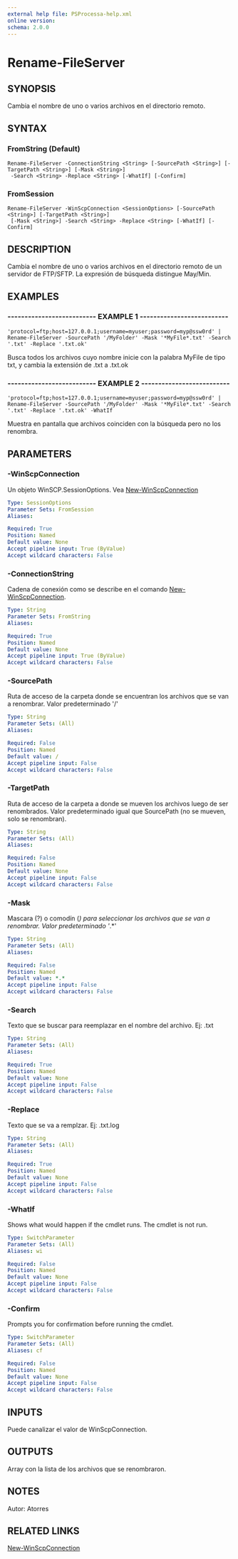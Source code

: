 ```yaml
---
external help file: PSProcessa-help.xml
online version: 
schema: 2.0.0
---
```


# Rename-FileServer

## SYNOPSIS
Cambia el nombre de uno o varios archivos en el directorio remoto.

## SYNTAX

### FromString (Default)
```
Rename-FileServer -ConnectionString <String> [-SourcePath <String>] [-TargetPath <String>] [-Mask <String>]
 -Search <String> -Replace <String> [-WhatIf] [-Confirm]
```

### FromSession
```
Rename-FileServer -WinScpConnection <SessionOptions> [-SourcePath <String>] [-TargetPath <String>]
 [-Mask <String>] -Search <String> -Replace <String> [-WhatIf] [-Confirm]
```

## DESCRIPTION
Cambia el nombre de uno o varios archivos en el directorio remoto de un servidor de FTP/SFTP.
La expresión de búsqueda distingue May/Min.

## EXAMPLES

### -------------------------- EXAMPLE 1 --------------------------
```
'protocol=ftp;host=127.0.0.1;username=myuser;password=myp@ssw0rd' | Rename-FileServer -SourcePath '/MyFolder' -Mask '*MyFile*.txt' -Search '.txt' -Replace '.txt.ok'
```
Busca todos los archivos cuyo nombre inicie con la palabra MyFile de tipo txt, y cambia la extensión de .txt a .txt.ok

### -------------------------- EXAMPLE 2 --------------------------
```
'protocol=ftp;host=127.0.0.1;username=myuser;password=myp@ssw0rd' | Rename-FileServer -SourcePath '/MyFolder' -Mask '*MyFile*.txt' -Search '.txt' -Replace '.txt.ok' -WhatIf
```
Muestra en pantalla que archivos coinciden con la búsqueda pero no los renombra.

## PARAMETERS

### -WinScpConnection
Un objeto WinSCP.SessionOptions. Vea [New-WinScpConnection](New-WinScpConnection.md)

```yaml
Type: SessionOptions
Parameter Sets: FromSession
Aliases: 

Required: True
Position: Named
Default value: None
Accept pipeline input: True (ByValue)
Accept wildcard characters: False
```

### -ConnectionString
Cadena de conexión como se describe en el comando [New-WinScpConnection](New-WinScpConnection.md).

```yaml
Type: String
Parameter Sets: FromString
Aliases: 

Required: True
Position: Named
Default value: None
Accept pipeline input: True (ByValue)
Accept wildcard characters: False
```

### -SourcePath
Ruta de acceso de la carpeta donde se encuentran los archivos que se van a renombrar.
Valor predeterminado '/'

```yaml
Type: String
Parameter Sets: (All)
Aliases: 

Required: False
Position: Named
Default value: /
Accept pipeline input: False
Accept wildcard characters: False
```

### -TargetPath
Ruta de acceso de la carpeta a donde se mueven los archivos luego de ser renombrados.
Valor predeterminado igual que SourcePath (no se mueven, solo se renombran).

```yaml
Type: String
Parameter Sets: (All)
Aliases: 

Required: False
Position: Named
Default value: None
Accept pipeline input: False
Accept wildcard characters: False
```

### -Mask
Mascara (?) o comodín (*) para seleccionar los archivos que se van a renombrar.
Valor predeterminado '*.*'

```yaml
Type: String
Parameter Sets: (All)
Aliases: 

Required: False
Position: Named
Default value: *.*
Accept pipeline input: False
Accept wildcard characters: False
```

### -Search
Texto que se buscar para reemplazar en el nombre del archivo.
Ej: .txt

```yaml
Type: String
Parameter Sets: (All)
Aliases: 

Required: True
Position: Named
Default value: None
Accept pipeline input: False
Accept wildcard characters: False
```

### -Replace
Texto que se va a remplzar.
Ej: .txt.log

```yaml
Type: String
Parameter Sets: (All)
Aliases: 

Required: True
Position: Named
Default value: None
Accept pipeline input: False
Accept wildcard characters: False
```

### -WhatIf
Shows what would happen if the cmdlet runs.
The cmdlet is not run.

```yaml
Type: SwitchParameter
Parameter Sets: (All)
Aliases: wi

Required: False
Position: Named
Default value: None
Accept pipeline input: False
Accept wildcard characters: False
```

### -Confirm
Prompts you for confirmation before running the cmdlet.

```yaml
Type: SwitchParameter
Parameter Sets: (All)
Aliases: cf

Required: False
Position: Named
Default value: None
Accept pipeline input: False
Accept wildcard characters: False
```

## INPUTS

Puede canalizar el valor de WinScpConnection.

## OUTPUTS

Array con la lista de los archivos que se renombraron.

## NOTES
Autor: Atorres

## RELATED LINKS

[New-WinScpConnection](New-WinScpConnection.md)


